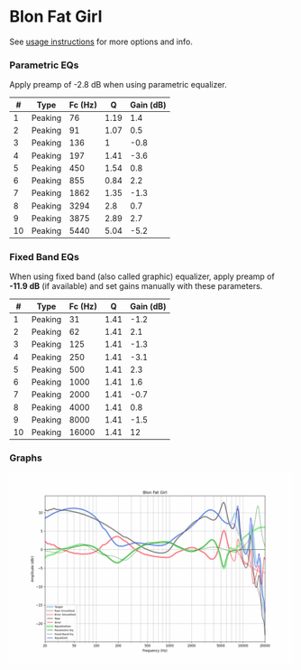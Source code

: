 # Blon Fat Girl
See [usage instructions](https://github.com/jaakkopasanen/AutoEq#usage) for more options and info.

### Parametric EQs
Apply preamp of -2.8 dB when using parametric equalizer.

|   # | Type    |   Fc (Hz) |    Q |   Gain (dB) |
|-----|---------|-----------|------|-------------|
|   1 | Peaking |        76 | 1.19 |         1.4 |
|   2 | Peaking |        91 | 1.07 |         0.5 |
|   3 | Peaking |       136 | 1    |        -0.8 |
|   4 | Peaking |       197 | 1.41 |        -3.6 |
|   5 | Peaking |       450 | 1.54 |         0.8 |
|   6 | Peaking |       855 | 0.84 |         2.2 |
|   7 | Peaking |      1862 | 1.35 |        -1.3 |
|   8 | Peaking |      3294 | 2.8  |         0.7 |
|   9 | Peaking |      3875 | 2.89 |         2.7 |
|  10 | Peaking |      5440 | 5.04 |        -5.2 |

### Fixed Band EQs
When using fixed band (also called graphic) equalizer, apply preamp of **-11.9 dB** (if available) and set gains manually with these parameters.

|   # | Type    |   Fc (Hz) |    Q |   Gain (dB) |
|-----|---------|-----------|------|-------------|
|   1 | Peaking |        31 | 1.41 |        -1.2 |
|   2 | Peaking |        62 | 1.41 |         2.1 |
|   3 | Peaking |       125 | 1.41 |        -1.3 |
|   4 | Peaking |       250 | 1.41 |        -3.1 |
|   5 | Peaking |       500 | 1.41 |         2.3 |
|   6 | Peaking |      1000 | 1.41 |         1.6 |
|   7 | Peaking |      2000 | 1.41 |        -0.7 |
|   8 | Peaking |      4000 | 1.41 |         0.8 |
|   9 | Peaking |      8000 | 1.41 |        -1.5 |
|  10 | Peaking |     16000 | 1.41 |        12   |

### Graphs
![](./Blon%20Fat%20Girl.png)
